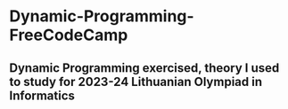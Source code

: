 # Dynamic-Programming-FreeCodeCamp


## Dynamic Programming exercised, theory I used to study for 2023-24 Lithuanian Olympiad in Informatics
